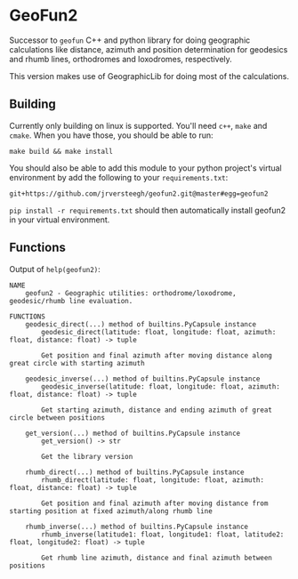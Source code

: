 # GeoFun2

Successor to `geofun` C++ and python library for doing geographic calculations like distance, azimuth and position determination
for geodesics and rhumb lines, orthodromes and loxodromes, respectively.

This version makes use of GeographicLib for doing most of the calculations.

## Building

Currently only building on linux is supported. You'll need `c++`, `make` and `cmake`. When you have those, you should be able
to run:

`
make build && make install
`

You should also be able to add this module to your python project's virtual environment by add the following to your `requirements.txt`:

`
git+https://github.com/jrversteegh/geofun2.git@master#egg=geofun2
`

`pip install -r requirements.txt` should then automatically install geofun2 in your virtual environment.


## Functions

Output of `help(geofun2)`:

    NAME
        geofun2 - Geographic utilities: orthodrome/loxodrome, geodesic/rhumb line evaluation.

    FUNCTIONS
        geodesic_direct(...) method of builtins.PyCapsule instance
            geodesic_direct(latitude: float, longitude: float, azimuth: float, distance: float) -> tuple

            Get position and final azimuth after moving distance along great circle with starting azimuth

        geodesic_inverse(...) method of builtins.PyCapsule instance
            geodesic_inverse(latitude: float, longitude: float, azimuth: float, distance: float) -> tuple

            Get starting azimuth, distance and ending azimuth of great circle between positions

        get_version(...) method of builtins.PyCapsule instance
            get_version() -> str

            Get the library version

        rhumb_direct(...) method of builtins.PyCapsule instance
            rhumb_direct(latitude: float, longitude: float, azimuth: float, distance: float) -> tuple

            Get position and final azimuth after moving distance from starting position at fixed azimuth/along rhumb line

        rhumb_inverse(...) method of builtins.PyCapsule instance
            rhumb_inverse(latitude1: float, longitude1: float, latitude2: float, longitude2: float) -> tuple

            Get rhumb line azimuth, distance and final azimuth between positions
